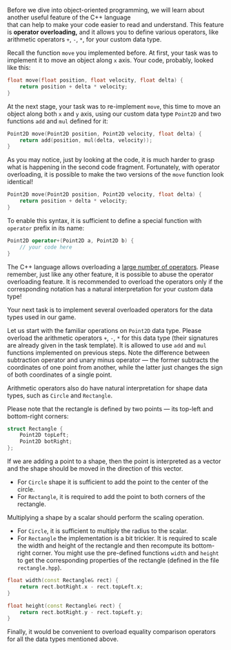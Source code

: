Before we dive into object-oriented programming, 
we will learn about another useful feature of the C++ language  
that can help to make your code easier to read and understand.
This feature is __operator overloading,__ and it allows you to define various operators, 
like arithmetic operators `+`, `-`, `*`,
for your custom data type.

Recall the function `move` you implemented before. 
At first, your task was to implement it to move an object along `x` axis.
Your code, probably, looked like this:

```c++
float move(float position, float velocity, float delta) {
    return position + delta * velocity;
}
```

At the next stage, your task was to re-implement `move`, 
this time to move an object along both `x` and `y` axis, 
using our custom data type `Point2D` and two functions 
`add` and `mul` defined for it:

```c++
Point2D move(Point2D position, Point2D velocity, float delta) {
    return add(position, mul(delta, velocity));
}
```

As you may notice, just by looking at the code, 
it is much harder to grasp what is happening in the second code fragment.
Fortunately, with operator overloading, it is possible to make 
the two versions of the `move` function look identical!

```c++
Point2D move(Point2D position, Point2D velocity, float delta) {
    return position + delta * velocity;
}
```

To enable this syntax, it is sufficient to define 
a special function with `operator` prefix in its name:

```c++
Point2D operator+(Point2D a, Point2D b) {
    // your code here
}
```

The C++ language allows overloading a [large number of operators](https://en.cppreference.com/w/cpp/language/operators).
Please remember, just like any other feature, it is possible to abuse the operator overloading feature.
It is recommended to overload the operators only if the corresponding notation
has a natural interpretation for your custom data type!

Your next task is to implement several overloaded operators for the data types used in our game. 

Let us start with the familiar operations on `Point2D` data type.
Please overload the arithmetic operators `+`, `-`, `*` for this data type 
(their signatures are already given in the task template).
It is allowed to use `add` and `mul` functions implemented on previous steps. 
Note the difference between subtraction operator and unary minus operator — 
the former subtracts the coordinates of one point from another, 
while the latter just changes the sign of both coordinates of a single point.

Arithmetic operators also do have natural interpretation for shape data types, such as `Circle` and `Rectangle`.

<div class="hint">

Please note that the rectangle is defined by two points — its top-left and bottom-right corners:

```c++
struct Rectangle {
    Point2D topLeft;
    Point2D botRight;
};
```

</div>

If we are adding a point to a shape, then the point is interpreted as a vector and 
the shape should be moved in the direction of this vector.
* For `Circle` shape it is sufficient to add the point to the center of the circle.
* For `Rectangle`, it is required to add the point to both corners of the rectangle. 

Multiplying a shape by a scalar should perform the scaling operation.
* For `Circle`, it is sufficient to multiply the radius to the scalar.
* For `Rectangle` the implementation is a bit trickier. 
  It is required to scale the width and height of the rectangle and then recompute its bottom-right corner.
  You might use the pre-defined functions `width` and `height` to get 
  the corresponding properties of the rectangle (defined in the file `rectangle.hpp`).

```c++
float width(const Rectangle& rect) {
    return rect.botRight.x - rect.topLeft.x;
}

float height(const Rectangle& rect) {
    return rect.botRight.y - rect.topLeft.y;
}
```

Finally, it would be convenient to overload equality comparison operators for all the data types mentioned above.  

[//]: # (TODO: hint about IO streams overloads)
